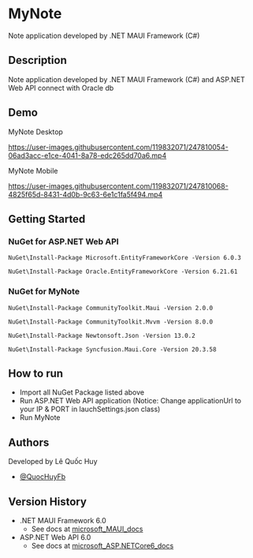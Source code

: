 # MyNote

Note application developed by .NET MAUI Framework (C#)

## Description

Note application developed by .NET MAUI Framework (C#) and ASP.NET Web API connect with Oracle db

## Demo
MyNote Desktop

https://user-images.githubusercontent.com/119832071/247810054-06ad3acc-e1ce-4041-8a78-edc265dd70a6.mp4

MyNote Mobile

https://user-images.githubusercontent.com/119832071/247810068-4825f65d-8431-4d0b-9c63-6e1c1fa5f494.mp4

## Getting Started

### NuGet for ASP.NET Web API 

```
NuGet\Install-Package Microsoft.EntityFrameworkCore -Version 6.0.3
```
```
NuGet\Install-Package Oracle.EntityFrameworkCore -Version 6.21.61
```

### NuGet for MyNote

```
NuGet\Install-Package CommunityToolkit.Maui -Version 2.0.0
```
```
NuGet\Install-Package CommunityToolkit.Mvvm -Version 8.0.0
```
```
NuGet\Install-Package Newtonsoft.Json -Version 13.0.2
```
```
NuGet\Install-Package Syncfusion.Maui.Core -Version 20.3.58
```

## How to run

* Import all NuGet Package listed above
* Run ASP.NET Web API application (Notice: Change applicationUrl to your IP & PORT in lauchSettings.json class)
* Run MyNote

## Authors

Developed by Lê Quốc Huy

* [@QuocHuyFb](https://www.facebook.com/profile.php?id=100025364619780)

## Version History

* .NET MAUI Framework 6.0
    * See docs at [microsoft_MAUI_docs](https://learn.microsoft.com/en-us/dotnet/maui/what-is-maui?view=net-maui-6.0)
* ASP.NET Web API 6.0
    * See docs at [microsoft_ASP.NETCore6_docs](https://learn.microsoft.com/en-us/aspnet/core/mobile/native-mobile-backend?view=aspnetcore-6.0)
